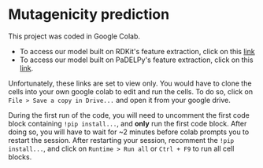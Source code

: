 # Mutagenicity prediction

This project was coded in Google Colab.

- To access our model built on RDKit's feature extraction, click on this [link](https://colab.research.google.com/drive/141Ps68ZjL6I4zw55dOnDVr_HfP3I2p5E?usp=sharing)
- To access our model built on PaDELPy's feature extraction, click on this [link](https://colab.research.google.com/drive/1KoVn-JsbcoWV4OO_BzQc0h7DVyCsVwM-?usp=sharing).

Unfortunately, these links are set to view only. You would have to clone the cells into your own google colab to edit and run the cells. To do so, click on 
```File > Save a copy in Drive...``` and open it from your google drive.

During the first run of the code, you will need to uncomment the first code block containing ```!pip install...```, and **only** run the first code block.
After doing so, you will have to wait for ~2 minutes before colab prompts you to restart the session. After restarting your
session, recomment the ```!pip install...```, and click on ```Runtime > Run all``` or ```Ctrl + F9``` to run all cell blocks.
